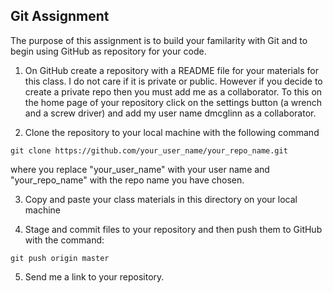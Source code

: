 
## Git Assignment

The purpose of this assignment is to build your familarity with Git and to 
begin using GitHub as repository for your code. 

1. On GitHub create a repository with a README file for your materials for this
class. I do not care if it is private or public. However if you decide to create
a private repo then you must add me as a collaborator. To this on the home page
of your repository click on the settings button (a wrench and a screw driver)
and add my user name dmcglinn as a collaborator. 

2. Clone the repository to your local machine with the following command
```
git clone https://github.com/your_user_name/your_repo_name.git
```
where you replace "your_user_name" with your user name and "your_repo_name" with
the repo name you have chosen.

3. Copy and paste your class materials in this directory on your local machine

4. Stage and commit files to your repository and then push them to GitHub with
the command:
```
git push origin master
```

5. Send me a link to your repository. 


